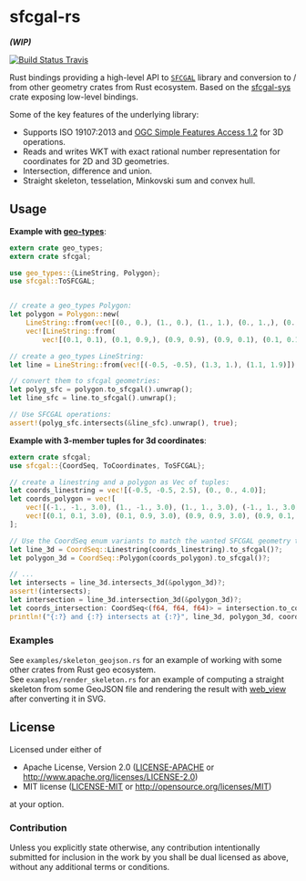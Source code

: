 # sfcgal-rs
__*(WIP)*__

[![Build Status Travis](https://travis-ci.org/mthh/sfcgal-rs.svg?branch=master)](https://travis-ci.org/mthh/sfcgal-rs)

Rust bindings providing a high-level API to [`SFCGAL`](http://oslandia.github.io/SFCGAL/) library and conversion to / from other geometry crates from Rust ecosystem.
Based on the [sfcgal-sys](https://github.com/mthh/sfcgal-rs) crate exposing low-level bindings.

Some of the key features of the underlying library:
- Supports ISO 19107:2013 and [OGC Simple Features Access 1.2](http://www.opengeospatial.org/standards/sfa) for 3D operations.
- Reads and writes WKT with exact rational number representation for coordinates for 2D and 3D geometries.
- Intersection, difference and union.
- Straight skeleton, tesselation, Minkovski sum and convex hull.

## Usage

__Example with [geo-types](https://github.com/georust/geo)__:
```rust
extern crate geo_types;
extern crate sfcgal;

use geo_types::{LineString, Polygon};
use sfcgal::ToSFCGAL;


// create a geo_types Polygon:
let polygon = Polygon::new(
    LineString::from(vec![(0., 0.), (1., 0.), (1., 1.), (0., 1.,), (0., 0.)]),
    vec![LineString::from(
        vec![(0.1, 0.1), (0.1, 0.9,), (0.9, 0.9), (0.9, 0.1), (0.1, 0.1)])]);

// create a geo_types LineString:
let line = LineString::from(vec![(-0.5, -0.5), (1.3, 1.), (1.1, 1.9)]);

// convert them to sfcgal geometries:
let polyg_sfc = polygon.to_sfcgal().unwrap();
let line_sfc = line.to_sfcgal().unwrap();

// Use SFCGAL operations:
assert!(polyg_sfc.intersects(&line_sfc).unwrap(), true);
```

__Example with 3-member tuples for 3d coordinates__:
```rust
extern crate sfcgal;
use sfcgal::{CoordSeq, ToCoordinates, ToSFCGAL};

// create a linestring and a polygon as Vec of tuples:
let coords_linestring = vec![(-0.5, -0.5, 2.5), (0., 0., 4.0)];
let coords_polygon = vec![
    vec![(-1., -1., 3.0), (1., -1., 3.0), (1., 1., 3.0), (-1., 1., 3.0), (-1., -1., 3.0)], // Exterior ring
    vec![(0.1, 0.1, 3.0), (0.1, 0.9, 3.0), (0.9, 0.9, 3.0), (0.9, 0.1, 3.0), (0.1, 0.1, 3.0)], // 1 interior ring
];

// Use the CoordSeq enum variants to match the wanted SFCGAL geometry type:
let line_3d = CoordSeq::Linestring(coords_linestring).to_sfcgal()?;
let polygon_3d = CoordSeq::Polygon(coords_polygon).to_sfcgal()?;

// ...
let intersects = line_3d.intersects_3d(&polygon_3d)?;
assert!(intersects);
let intersection = line_3d.intersection_3d(&polygon_3d)?;
let coords_intersection: CoordSeq<(f64, f64, f64)> = intersection.to_coordinates()?;
println!("{:?} and {:?} intersects at {:?}", line_3d, polygon_3d, coords_intersection);
```

### Examples

See `examples/skeleton_geojson.rs` for an example of working with some other crates from Rust geo ecosystem.  
See `examples/render_skeleton.rs` for an example of computing a straight skeleton from some GeoJSON file and rendering the result with [web_view](https://github.com/Boscop/web-view/) after converting it in SVG.  


## License

Licensed under either of
 * Apache License, Version 2.0 ([LICENSE-APACHE](LICENSE-APACHE) or http://www.apache.org/licenses/LICENSE-2.0)
 * MIT license ([LICENSE-MIT](LICENSE-MIT) or http://opensource.org/licenses/MIT)

at your option.

### Contribution

Unless you explicitly state otherwise, any contribution intentionally submitted
for inclusion in the work by you shall be dual licensed as above, without any
additional terms or conditions.
